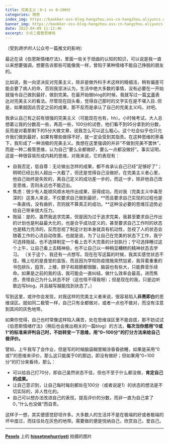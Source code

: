 ```yaml
---
title: 完美主义：0~1 vs 0~100分
categories: 随想
index_img: https://baokker-oss-blog-hangzhou.oss-cn-hangzhou.aliyuncs.com/cdn_for_blog/blog_imgs/pexels-hissetmehurriyeti-8519311.jpg
banner_img: https://baokker-oss-blog-hangzhou.oss-cn-hangzhou.aliyuncs.com/cdn_for_blog/blog_imgs/pexels-hissetmehurriyeti-8519311.jpg
date: 2022-04-09 11:12:46
excerpt: 少点二极管思维啦
---
```





（受到*跑步的人*公众号一篇推文的影响）

最近在读《伯恩斯情绪疗法》，里面一些关于扭曲的认知的知识，可以说是我一直以来想要强调，想要告诉那些可能像我一样，曾陷于某种情绪不能自己挣脱的朋友的。

比如说，我一向坚决反对完美主义，除非是做外科手术这样的精细活，稍有偏差可能会要了病人的命，否则我坚决认为，生活中绝大多数的事情，没有必要在一开始就强令自己做到最好，做到完美。在最开始做blog的时候，我就写过一篇[文章](https://baokker.github.io/2021/09/07/%E8%BF%BD%E6%B1%82%E5%AE%8C%E7%BE%8E%E6%98%AF%E8%BF%BD%E6%B1%82%E5%AE%8C%E7%BE%8E%E8%B7%AF%E4%B8%8A%E6%9C%80%E5%A4%A7%E7%9A%84%E6%95%8C%E4%BA%BA/)表达对完美主义的看法。尽管现在回头看，觉得自己那时的文字实在是不堪入目..但是，如果就因此否定之前的成果，那不反而是承认了自己的完美主义吗，对吧。

我承认自己有之前有很强的完美主义（可能现在也有，hh）。小时候考试，大人总想着让我的分数高一些，再高一些，100分的试卷，他们看不到95分拿到的分数，反而是对着那剩下的5分大做文章，说我怎么可以这么粗心。这个社会似乎也只允许我们做到最好，如果有哪些做得不好，就一定会受到其指责。在这种思维的荼毒下，我形成了一种消极的完美主义。我想在这里强调的并非“不做到完美不罢休”，而是一种二极管思维，认为自己“要么全都做好，要么一点都没做好”。事实证明，这是一种很容易形成内耗的思维，对我来说，它的表现有：

- 自我否定，低自尊：无论做出怎样的成果，都不肯承认自己已经“足够好了”；明明已经比别人超出一大截了，但还是觉得自己没做好。在完美主义者心里，他自己始终是失败的，离自己定义的成功差一步的，而这一步，除非他自己改变思维，否则永远也不能迈出。
- 焦虑：很少有人能顺风顺水地作出成果，获得成功。而对我（完美主义中毒至深的）这类人来说，不仅要求自己做到最好，**而且要求自己实现的过程也是一条直线，没有曲折，否则就不算真正的成功。**这种没必要的思维压迫势必给自己带来很大压力。
- 拖延：是的，虽然我追求完美，但是因为过于追求完美，我甚至要求自己作出的计划也是利益最大化的，也是合乎成功定义的，甚至要求自己工作时的状态也是精力充沛的，反而忽视了制定计划本身就具有机动性，忽视了人的状态会随着工作的心流自动改善。也就是说，为了让自己在完美的状态下工作，我宁可选择拖延，也不选择制定一个看上去不大完善的计划执行；宁可选择睡过这个上午，让自己看上去精神些，也不让自己以一种稍显糟糕的精神状态去学习。
  （关于这个，我还有一点想写。现在在写这篇的时候，我其实感觉状态不佳，晚上吃的是食堂的盒饭，而且因为学校防疫措施突然加紧，我背着重重的书包排队，囤货，上楼，脖子和肩膀都很酸，脑袋也有些大，只能靠音乐续命。如果是之前的我的话，我可能会一直纠结，做什么效率会最高，进而焦虑，责怪自己为什么状态不好（这也怪不得我呀）；但是现在的我，只是边听歌边写blog，并且越写越能找到状态了。）

写到这里，或许你会发现，对我这样的完美主义者来说，很容易陷入**非黑即白**的思维误区。就如同二极管一样，自己只有全都做对，或者一点也不做对，而没有注意到其间的灰色地带。

如果你觉得，自己也时常像这样陷入痛苦，处在思维误区里不能自拔，那不妨试试《伯恩斯情绪疗法》（稍后也会推出相关的一篇blog）的方法，**每次当你想用“0或1“的标准来评判自己时，不妨转变一下思维，用”0~100分”的打分方法来给自己做评价。**

譬如，上午我写了会作业，但是写的时候脑袋糊里糊涂昏昏欲睡，如果是采用“0或1”的思维来评价，那么这只能属于0的那边，即没有做好；但如果用“0~100分“的打分来看待，那么：

- 可以给自己打70分，即自己虽然状态不佳，但也不至于什么都没做，**肯定自己的成果。**
- 让自己意识到，让自己每时每刻都处在100分（或者说是1）的状态的想法是不切实际的，非人性化的。
- 自己可以想办法改进自己的表现，提高评价的分数，而非一直为自己拿了0，”什么也没做“而自责。

这样子一想，其实便感觉舒坦许多。大多数人的生活并不是在极端的好或者极端的坏中度过，而往往处在灰色的地带。需要做的便是悦纳自己，欣赏自己，爱自己。

---

**[Pexels](https://www.pexels.com/zh-cn/photo/8519311/?utm_content=attributionCopyText&utm_medium=referral&utm_source=pexels)** 上的 **[hissetmehurriyeti](https://www.pexels.com/zh-cn/@hissetmehurriyeti-47135946?utm_content=attributionCopyText&utm_medium=referral&utm_source=pexels)** 拍摄的图片
